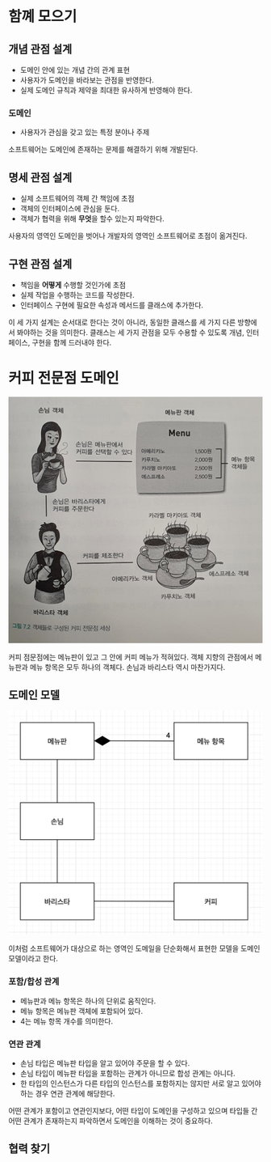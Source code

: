# 함꼐 모으기

## 개념 관점 설계

- 도메인 안에 있는 개념 간의 관계 표현
- 사용자가 도메인을 바라보는 관점을 반영한다.
- 실제 도메인 규칙과 제약을 최대한 유사하게 반영해야 한다.

### 도메인

- 사용자가 관심을 갖고 있는 특정 분야나 주제

소프트웨어는 도메인에 존재하는 문제를 해결하기 위해 개발된다.

## 명세 관점 설계

- 실제 소프트웨어의 객체 간 책임에 초점
- 객체의 인터페이스에 관심을 둔다.
- 객체가 협력을 위해 **무엇**을 할수 있는지 파악한다.

사용자의 영역인 도메인을 벗어나 개발자의 영역인 소프트웨어로 초점이 옮겨진다.

## 구현 관점 설계

- 책임을 **어떻게** 수행할 것인가에 초점
- 실제 작업을 수행하는 코드를 작성한다.
- 인터페이스 구현에 필요한 속성과 메서드를 클래스에 추가한다.

이 세 가지 설계는 순서대로 한다는 것이 아니라, 동일한 클래스를 세 가지 다른 방향에서 봐야하는 것을 의미한다. 클래스는 세 가지 관점을 모두 수용할 수 있도록 개념, 인터페이스, 구현을 함께 드러내야 한다.

# 커피 전문점 도메인

![](../객체지향의%20사실과%20오해/assets/KakaoTalk_Photo_2021-04-10-21-16-04.jpeg)

커피 점문점에는 메뉴판이 있고 그 안에 커피 메뉴가 적혀있다. 객체 지향의 관점에서 메뉴판과 메뉴 항목은 모두 하나의 객체다. 손님과 바리스타 역시 마찬가지다.

## 도메인 모델

![](../객체지향의%20사실과%20오해/assets/screenshot%202021-04-10%20오후%209.25.21.png)

이처럼 소프트웨어가 대상으로 하는 영역인 도메일을 단순화해서 표현한 모델을 도메인 모델이라고 한다.

### 포함/합성 관계

- 메뉴판과 메뉴 항목은 하나의 단위로 움직인다.
- 메뉴 항목은 메뉴판 객체에 포함되어 있다.
- 4는 메뉴 항목 개수를 의미한다.

### 연관 관계

- 손님 타입은 메뉴판 타입을 알고 있어야 주문을 할 수 있다.
- 손님 타입이 메뉴판 타입을 포함하는 관계가 아니므로 합성 관계는 아니다.
- 한 타입의 인스턴스가 다른 타입의 인스턴스를 포함하지는 않지만 서로 알고 있어야 하는 경우 연관 관계에 해당한다.

어떤 관계가 포함이고 연관인지보다, 어떤 타입이 도메인을 구성하고 있으며 타입들 간 어떤 관계가 존재하는지 파악하면서 도메인을 이해하는 것이 중요하다.

## 협력 찾기


